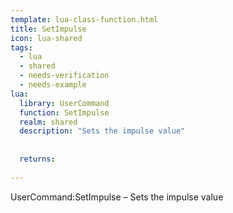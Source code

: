 ```yaml
---
template: lua-class-function.html
title: SetImpulse
icon: lua-shared
tags:
  - lua
  - shared
  - needs-verification
  - needs-example
lua:
  library: UserCommand
  function: SetImpulse
  realm: shared
  description: "Sets the impulse value"
  
  
  returns:
    
---
```


<div class="lua__search__keywords">
UserCommand:SetImpulse &#x2013; Sets the impulse value
</div>
